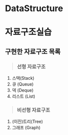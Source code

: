# DataStructure
자료구조실습 
===========

## 구현한 자료구조 목록
>### 선형 자료구조
1. 스택(Stack)
2. 큐 (Queue)
3. 덱 (Deque)
4. 리스트 (List)
>### 비선형 자료구조
1. (이진)트리(Tree)
2. 그래프 (Graph)
